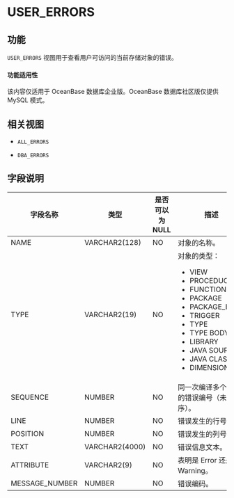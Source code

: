 USER_ERRORS
================================

功能
-----------

`USER_ERRORS` 视图用于查看用户可访问的当前存储对象的错误。

  <main id="notice" >
    <h4>功能适用性</h4>
    <p>该内容仅适用于 OceanBase 数据库企业版。OceanBase 数据库社区版仅提供 MySQL 模式。</p>
  </main>

相关视图
-------------

* `ALL_ERRORS`

* `DBA_ERRORS`

字段说明
-------------

|    **字段名称**    |     **类型**     | **是否可以为 NULL** |                                             **描述**                                              |
|----------------|----------------|----------------|-----------------------------------|
| NAME           | VARCHAR2(128)  | NO             | 对象的名称。       |
| TYPE           | VARCHAR2(19)   | NO             | 对象的类型： <ul><li> VIEW </li>  <li> PROCEDUCE  </li> <li> FUNCTION  </li> <li> PACKAGE </li>  <li> PACKAGE_BODY   </li> <li> TRIGGER  </li> <li> TYPE  </li> <li> TYPE BODY  </li> <li> LIBRARY </li>  <li> JAVA SOURCE  </li> <li> JAVA CLASS  </li> <li> DIMENSION </li> </ul>  |
| SEQUENCE       | NUMBER         | NO             | 同一次编译多个错误的错误编号（未排序）。                                                                            |
| LINE           | NUMBER         | NO             | 错误发生的行号。     |
| POSITION       | NUMBER         | NO             | 错误发生的列号。     |
| TEXT           | VARCHAR2(4000) | NO             | 错误信息文本。      |
| ATTRIBUTE      | VARCHAR2(9)    | NO             | 表明是 Error 还是 Warning。                                                                           |
| MESSAGE_NUMBER | NUMBER         | NO             | 错误编码。        |
